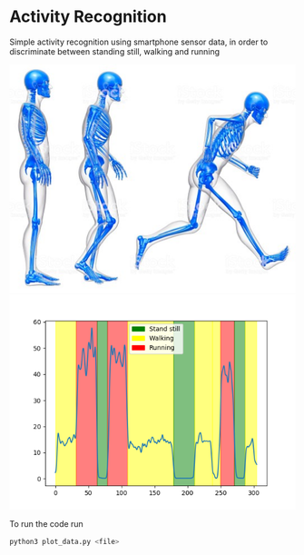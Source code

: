 # Activity Recognition
Simple activity recognition using smartphone sensor data, in order to discriminate between standing still, walking and running

![image](https://github.com/roym899/activity_recognition/blob/master/picture1.jpg)
![image](https://github.com/roym899/activity_recognition/blob/master/result1.png)

To run the code run
```bash
python3 plot_data.py <file>
```

